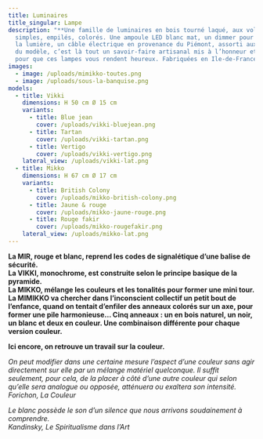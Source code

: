 ```yaml
---
title: Luminaires
title_singular: Lampe
description: "**Une famille de luminaires en bois tourné laqué, aux volumes
  simples, empilés, colorés. Une ampoule LED blanc mat, un dimmer pour moduler
  la lumière, un câble électrique en provenance du Piémont, assorti aux couleurs
  du modèle, c’est là tout un savoir-faire artisanal mis à l’honneur et pensé
  pour que ces lampes vous rendent heureux. Fabriquées en Ile-de-France.**"
images:
  - image: /uploads/mimikko-toutes.png
  - image: /uploads/sous-la-banquise.png
models:
  - title: Vikki
    dimensions: H 50 cm Ø 15 cm
    variants:
      - title: Blue jean
        cover: /uploads/vikki-bluejean.png
      - title: Tartan
        cover: /uploads/vikki-tartan.png
      - title: Vertigo
        cover: /uploads/vikki-vertigo.png
    lateral_view: /uploads/vikki-lat.png
  - title: Mikko
    dimensions: H 67 cm Ø 17 cm
    variants:
      - title: British Colony
        cover: /uploads/mikko-british-colony.png
      - title: Jaune & rouge
        cover: /uploads/mikko-jaune-rouge.png
      - title: Rouge fakir
        cover: /uploads/mikko-rougefakir.png
    lateral_view: /uploads/mikko-lat.png
---
```

**La MIR, rouge et blanc, reprend les codes de signalétique d’une balise de sécurité.**\
**La VIKKI, monochrome, est construite selon le principe basique de la pyramide.**\
**La MIKKO, mélange les couleurs et les tonalités pour former une mini tour.**\
**La MIMIKKO va chercher dans l’inconscient collectif un petit bout de l’enfance, quand on tentait d’enfiler des anneaux colorés sur un axe, pour former une pile harmonieuse… Cinq anneaux : un en bois naturel, un noir, un blanc et deux en couleur. Une combinaison différente pour chaque version couleur.**

**Ici encore, on retrouve un travail sur la couleur.**

*On peut modifier dans une certaine mesure l’aspect d’une couleur sans agir directement sur elle par un mélange matériel quelconque. Il suffit seulement, pour cela, de la placer à côté d’une autre couleur qui selon qu’elle sera analogue ou opposée, atténuera ou exaltera son intensité.*\
*Forichon, La Couleur*

*Le blanc possède le son d’un silence que nous arrivons soudainement à comprendre.*\
*Kandinsky, Le Spiritualisme dans l’Art*